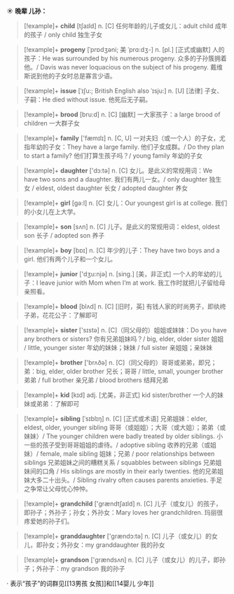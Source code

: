 ☀ <span class="category">**晚辈 儿孙：**</span>
>[!example]+ <span class="vocabulary">**child**</span> [tʃaɪld] 
> <span class="definition">n. [C] 任何年龄的儿子或女儿：</span>adult child 成年的孩子 / only child 独生子女
           
>[!example]+ <span class="vocabulary">**progeny**</span> [ˈprɒdʒəni; 美 ˈprɑ:dʒ-]
> <span class="definition">n. [pl.] [正式或幽默] 人的孩子：</span>He was surrounded by his numerous progeny. 众多的子孙簇拥着他。/ Davis was never loquacious on the subject of his progeny. 戴维斯说到他的子女时总是寡言少语。
           
>[!example]+ <span class="vocabulary">**issue**</span> [ˈɪʃu:; British English also ˈɪsju:]
> <span class="definition">n. [U] [法律] 子女、子嗣：</span>He died without issue. 他死后无子嗣。           

>[!example]+ <span class="vocabulary">**brood**</span> [bru:d]
> <span class="definition">n. [C] [幽默] 一大家孩子：</span>a large brood of children 一大群子女
 
>[!example]+ <span class="vocabulary">**family**</span> ['fæmɪlɪ] 
> <span class="definition">n. [C, U] 一对夫妇（或一个人）的子女，尤指年幼的子女：</span>They have a large family. 他们子女成群。/ Do they plan to start a family? 他们打算生孩子吗？/ young family 年幼的子女

>[!example]+ <span class="vocabulary">**daughter**</span> ['dɔ:tə] 
> <span class="definition">n. [C] 女儿。是此义的常规用词：</span>We have two sons and a daughter. 我们有两儿一女。/ only daughter 独生女 / eldest, oldest daughter 长女 / adopted daughter 养女

>[!example]+ <span class="vocabulary">**girl**</span> [ɡə:l] 
> <span class="definition">n. [C] 女儿：</span>Our youngest girl is at college. 我们的小女儿在上大学。

>[!example]+ <span class="vocabulary">**son**</span> [sʌn] 
> <span class="definition">n. [C] 儿子。是此义的常规用词：</span>eldest, oldest son 长子 / adopted son 养子

>[!example]+ <span class="vocabulary">**boy**</span> [bɒɪ] 
> <span class="definition">n. [C] 年少的儿子：</span>They have two boys and a girl. 他们有两个儿子和一个女儿。

>[!example]+ <span class="vocabulary">**junior**</span> ['dӡu:njə] 
> <span class="definition">n. [sing.] [美，非正式] 一个人的年幼的儿子：</span>I leave junior with Mom when I’m at work. 我工作时就把儿子留给母亲照看。

>[!example]+ <span class="vocabulary">**blood**</span> [blʌd] 
> <span class="definition">n. [C] [旧时，英] 有钱人家的时尚男子，即纨绔子弟，花花公子：</span>了解即可

>[!example]+ <span class="vocabulary">**sister**</span> ['sɪstə] 
> <span class="definition">n. [C]（同父母的）姐姐或妹妹：</span>Do you have any brothers or sisters? 你有兄弟姐妹吗？/ big, elder, older sister 姐姐 / little, younger sister 年幼的妹妹；妹妹 / full sister 亲姐姐；亲妹妹

>[!example]+ <span class="vocabulary">**brother**</span> ['brʌðə] 
> <span class="definition">n. [C]（同父母的）哥哥或弟弟，即兄；弟：</span>big, elder, older brother 兄长；哥哥 / little, small, younger brother 弟弟 / full brother 亲兄弟 / blood brothers 结拜兄弟

>[!example]+ <span class="vocabulary">**kid**</span> [kɪd] 
> <span class="definition">adj. [尤美，非正式] kid sister/brother 一个人的妹妹或弟弟：</span>了解即可
           
>[!example]+ <span class="vocabulary">**sibling**</span> [ˈsɪblɪŋ]
> <span class="definition">n. [C] [正式或术语] 兄弟姐妹：</span>elder, eldest, older, younger sibling 哥哥（或姐姐）；大哥（或大姐）；弟弟（或妹妹）/ The younger children were badly treated by older siblings. 小一些的孩子受到哥哥姐姐的虐待。/ adoptive sibling 收养的兄弟（或姐妹）/ female, male sibling 姐妹；兄弟 / poor relationships between siblings 兄弟姐妹之间的糟糕关系 / squabbles between siblings 兄弟姐妹间的口角 / His siblings are mostly in their early twenties. 他的兄弟姐妹大多二十出头。/ Sibling rivalry often causes parents anxieties. 手足之争常让父母忧心忡忡。

>[!example]+ <span class="vocabulary">**grandchild**</span> ['ɡrændtʃaɪld] 
> <span class="definition">n. [C] 儿子（或女儿）的孩子，即孙子；外孙子；孙女；外孙女：</span>Mary loves her grandchildren. 玛丽很疼爱她的孙子们。

>[!example]+ <span class="vocabulary">**granddaughter**</span> ['ɡrændɔ:tə] 
> <span class="definition">n. [C] 儿子（或女儿）的女儿，即孙女；外孙女：</span>my granddaughter 我的孙女

>[!example]+ <span class="vocabulary">**grandson**</span> ['ɡrændsʌn] 
> <span class="definition">n. [C] 儿子（或女儿）的儿子，即孙子；外孙子：</span>my grandson 我的孙子

· 表示“孩子”的词群见[[13男孩 女孩]]和[[14婴儿 少年]]

